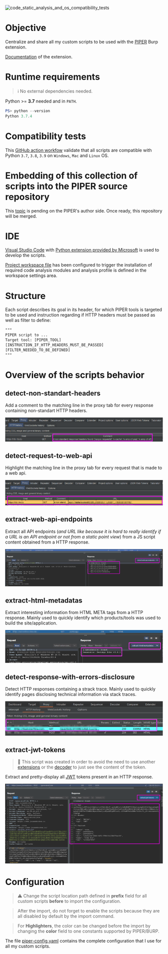 ![code_static_analysis_and_os_compatibility_tests](https://github.com/righettod/burp-piper-custom-scripts/workflows/code_static_analysis_and_os_compatibility_tests/badge.svg?branch=main)

# Objective

Centralize and share all my custom scripts to be used with the [PIPER](https://portswigger.net/bappstore/e4e0f6c4f0274754917dcb5f4937bb9e) Burp extension.

[Documentation](https://blog.silentsignal.eu/2020/03/27/unix-style-approach-to-web-application-testing/) of the extension.

# Runtime requirements

> :information_source: No external dependencies needed.

Python >= **3.7** needed and in `PATH`.

```powershell
PS> python --version
Python 3.7.4
```

# Compatibility tests

This [GitHub action workfow](.github/workflows/static_code_analysis.yml) validate that all scripts are compatible with Python `3.7`, `3.8`, `3.9` on `Windows`, `Mac` and `Linux` OS.

# Embedding of this collection of scripts into the PIPER source repository

This [topic](https://github.com/silentsignal/burp-piper/issues/8) is pending on the PIPER's author side. Once ready, this repository will be merged.

# IDE

[Visual Studio Code](https://code.visualstudio.com/) with [Python extension provided by Microsoft](https://marketplace.visualstudio.com/items?itemName=ms-python.python) is used to develop the scripts.

[Project workspace file](project.code-workspace) has been configured to trigger the installation of required code analysis modules and analysis profile is defined in the workspace settings area.

# Structure

Each script describes its goal in its header, for which PIPER tools is targeted to be used and instruction regarding if HTTP headers must be passed as well as filter to define:

```text
"""
PIPER script to ...
Target tool: [PIPER_TOOL]
[INSTRUCTION_IF_HTTP_HEADERS_MUST_BE_PASSED]
[FILTER_NEEDED_TO_BE_DEFINED]
"""
```

# Overview of the scripts behavior

## detect-non-standart-headers

Add a comment to the matching line in the proxy tab for every response containing non-standart HTTP headers.

![detect-non-standart-headers](images/detect-non-standart-headers.png)

## detect-request-to-web-api

Highlight the matching line in the proxy tab for every request that is made to a web api.

![detect-request-to-web-api](images/detect-request-to-web-api.png)

## extract-web-api-endpoints

Extract all API endpoints (*and URL like because it is hard to really identify if a URL is an API endpoint or not from a static point view*) from a JS script content obtained from a HTTP response.

![extract-web-api-endpoints](images/extract-web-api-endpoints.png)

## extract-html-metadatas

Extract interesting information from HTML META tags from a HTTP response. Mainly used to quickly identify which products/tools was used to build the site/application.

![extract-html-metadatas](images/extract-html-metadatas.png)

## detect-response-with-errors-disclosure

Detect HTTP responses containing a strack trace. Mainly used to quickly identify pages disclosing technical information via stack traces.

![detect-response-with-errors-disclosure](images/detect-response-with-errors-disclosure.png)

## extract-jwt-tokens

> :dart: This script was created in order to avoid the need to use another [extensions](https://portswigger.net/bappstore) or the [decoder](https://portswigger.net/burp/documentation/desktop/tools/decoder) to just see the content of the token.

Extract and pretty-display all [JWT](https://jwt.io/introduction) tokens present in an HTTP response.

![extract-jwt-tokens](images/extract-jwt-tokens.png)

# Configuration

> :warning: Change the script location path defined in **prefix** field for all custom scripts **before** to import the configuration.

> After the import, do not forget to enable the scripts because they are all disabled by default by the import command.

> For **Highlighters**, the color can be changed before the import by changing the **color** field to one constants supported by PIPER/BURP.

The file [piper-config.yaml](piper-config.yaml) contains the complete configuration that I use for all my custom scripts.
